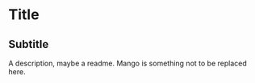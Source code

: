 # Title
## Subtitle
A description, maybe a readme. Mango is something not to be replaced here.
<!-- stamp mangostamp -->
<!-- endstamp -->
